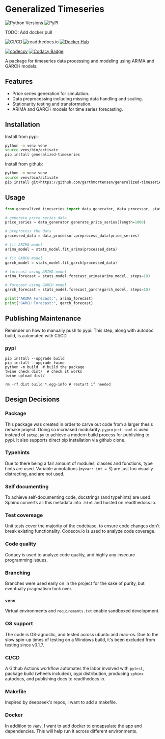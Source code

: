 # Generalized Timeseries

![Python Versions](https://img.shields.io/pypi/pyversions/generalized-timeseries) ![PyPI](https://img.shields.io/pypi/v/generalized-timeseries?color=blue&label=PyPI)

TODO: Add docker pull

![CI/CD](https://github.com/garthmortensen/garch/actions/workflows/execute_CICD.yml/badge.svg) ![readthedocs.io](https://img.shields.io/readthedocs/generalized-timeseries) [![Docker Hub](https://img.shields.io/badge/Docker%20Hub-generalized--timeseries-blue)](https://hub.docker.com/r/goattheprofessionalmeower/generalized-timeseries)

[![codecov](https://codecov.io/gh/garthmortensen/generalized-timeseries/graph/badge.svg?token=L1L5OBSF3Z)](https://codecov.io/gh/garthmortensen/generalized-timeseries) [![Codacy Badge](https://app.codacy.com/project/badge/Grade/a55633cfb8324f379b0b5ec16f03c268)](https://app.codacy.com/gh/garthmortensen/generalized-timeseries/dashboard?utm_source=gh&utm_medium=referral&utm_content=&utm_campaign=Badge_grade)

A package for timeseries data processing and modeling using ARIMA and GARCH models.

## Features

- Price series generation for simulation.
- Data preprocessing including missing data handling and scaling.
- Stationarity testing and transformation.
- ARIMA and GARCH models for time series forecasting.

## Installation

Install from pypi:

```bash
python -m venv venv
source venv/bin/activate
pip install generalized-timeseries
```

Install from github:

```bash
python -m venv venv
source venv/bin/activate
pip install git+https://github.com/garthmortensen/generalized-timeseries.git
```

## Usage

```python
from generalized_timeseries import data_generator, data_processor, stats_model

# generate price series data
price_series = data_generator.generate_price_series(length=1000)

# preprocess the data
processed_data = data_processor.preprocess_data(price_series)

# fit ARIMA model
arima_model = stats_model.fit_arima(processed_data)

# fit GARCH model
garch_model = stats_model.fit_garch(processed_data)

# forecast using ARIMA model
arima_forecast = stats_model.forecast_arima(arima_model, steps=10)

# forecast using GARCH model
garch_forecast = stats_model.forecast_garch(garch_model, steps=10)

print("ARIMA Forecast:", arima_forecast)
print("GARCH Forecast:", garch_forecast)
```

## Publishing Maintenance

Reminder on how to manually push to pypi. This step, along with autodoc build, is automated with CI/CD.

### pypi

```shell
pip install --upgrade build
pip install --upgrade twine
python -m build  # build the package
twine check dist/  # check it works
twine upload dist/

rm -rf dist build *.egg-info # restart if needed
```

## Design Decisions

### Package

This package was created in order to carve out code from a larger thesis remake project. Doing so increased modularity. `pyproject.toml` is used instead of `setup.py` to achieve a modern build process for publishing to pypi. It also supports direct pip installation via github clone.

### Typehints

Due to there being a fair amount of modules, classes and functions, type hints are used. Variable annotations (`myvar: int = 5`) are just too visually distracting, and are not used.

### Self documenting

To achieve self-documenting code, docstrings (and typehints) are used. Sphinx converts all this metadata into `.html` and hosted on readthedocs.io.

### Test covereage

Unit tests cover the majority of the codebase, to ensure code changes don't break existing functionality. Codecov.io is used to analyze code coverage.

### Code quality

Codacy is used to analyze code quality, and highly any insecure programming issues.

### Branching

Branches were used early on in the project for the sake of purity, but eventually pragmatism took over.

### `venv`

Virtual environments and `requirements.txt` enable sandboxed development.

### OS support

The code is OS-agnostic, and tested across ubuntu and mac-os. Due to the slow spin-up times of testing on a Windows build, it's been excluded from testing since v0.1.7.

### CI/CD

A Github Actions workflow automates the labor involved with `pytest`, package build (wheels included), pypi distribution, producing `sphinx` autodocs, and publishing docs to readthedocs.io.

### Makefile

Inspired by deepseek's repos, I want to add a makefile.

### Docker

In addition to `venv`, I want to add docker to encapsulate the app and dependencies. This will help run it across different environments.

